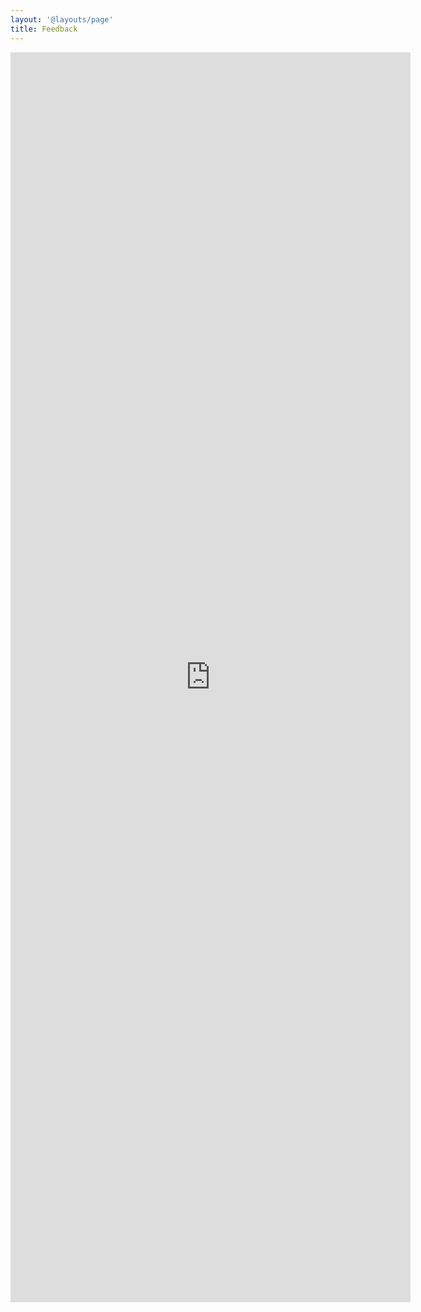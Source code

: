 ```yaml
---
layout: '@layouts/page'
title: Feedback
---
```

<iframe style="margin: 0 auto"src="https://docs.google.com/forms/d/e/1FAIpQLSfP3jYYUUPda9LV5QQVHJJLDhJwUYjOYZHweYP8cw6tPlmE-A/viewform?embedded=true" width="640" height="2000" frameborder="0" marginheight="0" marginwidth="0">Loading…</iframe>
